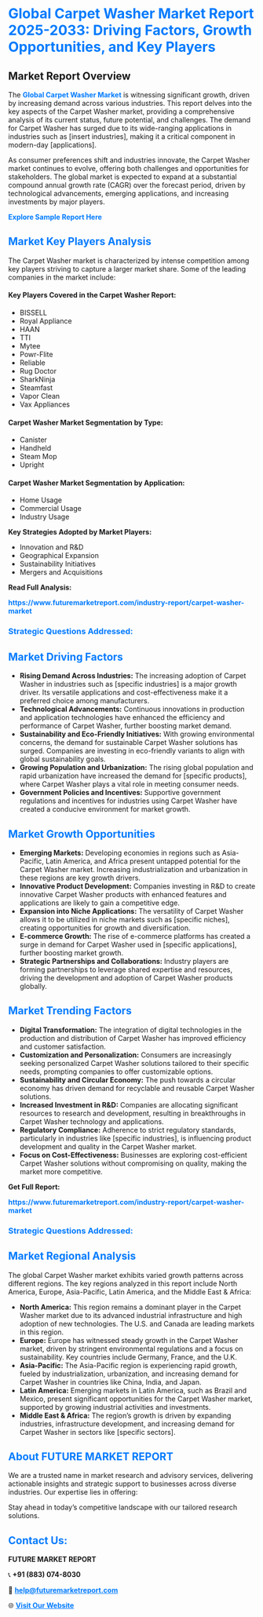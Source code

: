 <h1 style="color: #007BFF;">Global Carpet Washer Market Report 2025-2033: Driving Factors, Growth Opportunities, and Key Players</h1>

<section id="overview">
<h2>Market Report Overview</h2>
<p>The <a href="https://www.futuremarketreport.com/industry-report/carpet-washer-market" style="color: #007BFF; text-decoration: none;"><strong>Global Carpet Washer Market</strong></a> is witnessing significant growth, driven by increasing demand across various industries. This report delves into the key aspects of the Carpet Washer market, providing a comprehensive analysis of its current status, future potential, and challenges. The demand for Carpet Washer has surged due to its wide-ranging applications in industries such as [insert industries], making it a critical component in modern-day [applications].</p>
<p>As consumer preferences shift and industries innovate, the Carpet Washer market continues to evolve, offering both challenges and opportunities for stakeholders. The global market is expected to expand at a substantial compound annual growth rate (CAGR) over the forecast period, driven by technological advancements, emerging applications, and increasing investments by major players.</p>
</section>

<section id="overview">
<p><a href="https://www.futuremarketreport.com/request-sample/reportId=83483" style="color: #007BFF; text-decoration: none;"><strong>Explore Sample Report Here</strong></a></p>
</section>

<section id="key-players">
<h2 style="color: #007BFF;">Market Key Players Analysis</h2>
<p>The Carpet Washer market is characterized by intense competition among key players striving to capture a larger market share. Some of the leading companies in the market include:</p>
<h4>Key Players Covered in the Carpet Washer Report:</h4>
<ul><li>BISSELL</li><li>Royal Appliance</li><li>HAAN</li><li>TTI</li><li>Mytee</li><li>Powr-Flite</li><li>Reliable</li><li>Rug Doctor</li><li>SharkNinja</li><li>Steamfast</li><li>Vapor Clean</li><li>Vax Appliances</li></ul>
<h4>Carpet Washer Market Segmentation by Type:</h4>
<ul><li>Canister</li><li>Handheld</li><li>Steam Mop</li><li>Upright</li></ul>

<h4>Carpet Washer Market Segmentation by Application:</h4>
<ul><li>Home Usage</li><li>Commercial Usage</li><li>Industry Usage</li></ul>
<p><strong>Key Strategies Adopted by Market Players:</strong></p>
<ul>
<li>Innovation and R&D</li>
<li>Geographical Expansion</li>
<li>Sustainability Initiatives</li>
<li>Mergers and Acquisitions</li>
</ul>
</section>

<section>
<p><strong>Read Full Analysis: </strong></p><a href="https://www.futuremarketreport.com/industry-report/carpet-washer-market" style="color: #007BFF; text-decoration: none;"><strong>https://www.futuremarketreport.com/industry-report/carpet-washer-market</strong></a>
<h3 style="color: #007BFF;">Strategic Questions Addressed:</h3>
</section>

<section id="driving-factors">
<h2 style="color: #007BFF;">Market Driving Factors</h2>
<ul>
<li><strong>Rising Demand Across Industries:</strong> The increasing adoption of Carpet Washer in industries such as [specific industries] is a major growth driver. Its versatile applications and cost-effectiveness make it a preferred choice among manufacturers.</li>
<li><strong>Technological Advancements:</strong> Continuous innovations in production and application technologies have enhanced the efficiency and performance of Carpet Washer, further boosting market demand.</li>
<li><strong>Sustainability and Eco-Friendly Initiatives:</strong> With growing environmental concerns, the demand for sustainable Carpet Washer solutions has surged. Companies are investing in eco-friendly variants to align with global sustainability goals.</li>
<li><strong>Growing Population and Urbanization:</strong> The rising global population and rapid urbanization have increased the demand for [specific products], where Carpet Washer plays a vital role in meeting consumer needs.</li>
<li><strong>Government Policies and Incentives:</strong> Supportive government regulations and incentives for industries using Carpet Washer have created a conducive environment for market growth.</li>
</ul>
</section>

<section id="growth-opportunities">
<h2 style="color: #007BFF;">Market Growth Opportunities</h2>
<ul>
<li><strong>Emerging Markets:</strong> Developing economies in regions such as Asia-Pacific, Latin America, and Africa present untapped potential for the Carpet Washer market. Increasing industrialization and urbanization in these regions are key growth drivers.</li>
<li><strong>Innovative Product Development:</strong> Companies investing in R&D to create innovative Carpet Washer products with enhanced features and applications are likely to gain a competitive edge.</li>
<li><strong>Expansion into Niche Applications:</strong> The versatility of Carpet Washer allows it to be utilized in niche markets such as [specific niches], creating opportunities for growth and diversification.</li>
<li><strong>E-commerce Growth:</strong> The rise of e-commerce platforms has created a surge in demand for Carpet Washer used in [specific applications], further boosting market growth.</li>
<li><strong>Strategic Partnerships and Collaborations:</strong> Industry players are forming partnerships to leverage shared expertise and resources, driving the development and adoption of Carpet Washer products globally.</li>
</ul>
</section>

<section id="trending-factors">
<h2 style="color: #007BFF;">Market Trending Factors</h2>
<ul>
<li><strong>Digital Transformation:</strong> The integration of digital technologies in the production and distribution of Carpet Washer has improved efficiency and customer satisfaction.</li>
<li><strong>Customization and Personalization:</strong> Consumers are increasingly seeking personalized Carpet Washer solutions tailored to their specific needs, prompting companies to offer customizable options.</li>
<li><strong>Sustainability and Circular Economy:</strong> The push towards a circular economy has driven demand for recyclable and reusable Carpet Washer solutions.</li>
<li><strong>Increased Investment in R&D:</strong> Companies are allocating significant resources to research and development, resulting in breakthroughs in Carpet Washer technology and applications.</li>
<li><strong>Regulatory Compliance:</strong> Adherence to strict regulatory standards, particularly in industries like [specific industries], is influencing product development and quality in the Carpet Washer market.</li>
<li><strong>Focus on Cost-Effectiveness:</strong> Businesses are exploring cost-efficient Carpet Washer solutions without compromising on quality, making the market more competitive.</li>
</ul>
</section>

<section>
<p><strong>Get Full Report: </strong></p><a href="https://www.futuremarketreport.com/industry-report/carpet-washer-market" style="color: #007BFF; text-decoration: none;"><strong>https://www.futuremarketreport.com/industry-report/carpet-washer-market</strong></a>
<h3 style="color: #007BFF;">Strategic Questions Addressed:</h3>
</section>


<section id="regional-analysis">
<h2 style="color: #007BFF;">Market Regional Analysis</h2>
<p>The global Carpet Washer market exhibits varied growth patterns across different regions. The key regions analyzed in this report include North America, Europe, Asia-Pacific, Latin America, and the Middle East & Africa:</p>
<ul>
<li><strong>North America:</strong> This region remains a dominant player in the Carpet Washer market due to its advanced industrial infrastructure and high adoption of new technologies. The U.S. and Canada are leading markets in this region.</li>
<li><strong>Europe:</strong> Europe has witnessed steady growth in the Carpet Washer market, driven by stringent environmental regulations and a focus on sustainability. Key countries include Germany, France, and the U.K.</li>
<li><strong>Asia-Pacific:</strong> The Asia-Pacific region is experiencing rapid growth, fueled by industrialization, urbanization, and increasing demand for Carpet Washer in countries like China, India, and Japan.</li>
<li><strong>Latin America:</strong> Emerging markets in Latin America, such as Brazil and Mexico, present significant opportunities for the Carpet Washer market, supported by growing industrial activities and investments.</li>
<li><strong>Middle East & Africa:</strong> The region’s growth is driven by expanding industries, infrastructure development, and increasing demand for Carpet Washer in sectors like [specific sectors].</li>
</ul>
</section>

<footer>
<h2 style="color: #007BFF;">About FUTURE MARKET REPORT</h2>
<p>We are a trusted name in market research and advisory services, delivering actionable insights and strategic support to businesses across diverse industries. Our expertise lies in offering:</p>

<p>Stay ahead in today’s competitive landscape with our tailored research solutions.</p>

<h2 style="color: #007BFF;">Contact Us:</h2>
<p><strong>FUTURE MARKET REPORT</strong></p>
<p>📞 <strong>+91 (883) 074-8030</strong></p>
<p>📧 <strong><a href="mailto:help@futuremarketreport.com" style="color: #007BFF;">help@futuremarketreport.com</a></strong></p>
<p>🌐 <strong><a href="https://www.futuremarketreport.com/" style="color: #007BFF;">Visit Our Website</a></strong></p>
</footer>